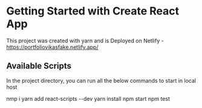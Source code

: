 # Getting Started with Create React App

This project was created with yarn and is Deployed on Netlify - https://portfoliovikasfake.netlify.app/

## Available Scripts

In the project directory, you can run all the below commands to start in local host

nmp i
yarn add react-scripts --dev
yarn install
npm start
npm test

